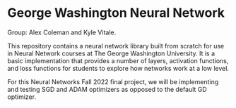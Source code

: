 # George Washington Neural Network
Group: Alex Coleman and Kyle Vitale. 

This repository contains a neural network library built from scratch for use in Neural Network courses at
The George Washington University. It is a basic implementation that provides a number of layers, activation
functions, and loss functions for students to explore how networks work at a low level. 

For this Neural Networks Fall 2022 final project, we will be implementing and testing SGD and ADAM optimizers as opposed to the default GD optimizer.
